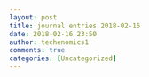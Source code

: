 ```yaml
---
layout: post
title: journal entries 2018-02-16
date: 2018-02-16 23:50
author: techenomics1
comments: true
categories: [Uncategorized]
---
```

